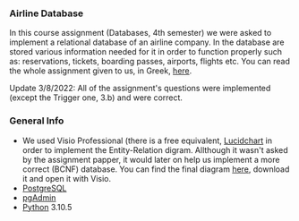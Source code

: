 ### Airline Database
In this course assignment (Databases, 4th semester) we were asked to implement a relational database of an airline company. In the database are stored various information needed for it in order to function properly such as: reservations, tickets, boarding passes, airports, flights etc. You can read the whole assignment given to us, in Greek, [here](https://github.com/vagman/database-class/blob/main/assignment/assignment2022.pdf).

Update 3/8/2022: All of the assignment's questions were implemented (except the Trigger one, 3.b) and were correct.

### General Info
* We used Visio Professional (there is a free equivalent, [Lucidchart](https://www.lucidchart.com/) in order to implement the Entity-Relation digram. Allthough it wasn't asked by the assignment papper, it would later on help us implement a more correct (BCNF) database. You can find the final diagram [here](https://github.com/vagman/database-class/blob/main/assignment/AairlineDB.vsdx), download it and open it with Visio.
* [PostgreSQL](https://www.postgresql.org/)
* [pgAdmin](https://www.pgadmin.org/)
* [Python](https://www.python.org/) 3.10.5
